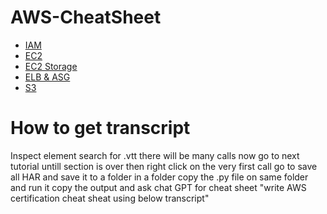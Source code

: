 # AWS-CheatSheet
- [IAM](https://github.com/Mayank-Bhatt-450/AWS-CheatSheet/tree/main/IAM/New%20Text%20Document.MD)
- [EC2](https://github.com/Mayank-Bhatt-450/AWS-CheatSheet/tree/main/EC2/New%20Text%20Document.MD)
- [EC2 Storage](https://github.com/Mayank-Bhatt-450/AWS-CheatSheet/tree/main/EC2STORAGE/New%20Text%20Document.MD)
- [ELB & ASG](https://github.com/Mayank-Bhatt-450/AWS-CheatSheet/tree/main/ELB%20ASG/New%20Text%20Document.MD)
- [S3](https://github.com/Mayank-Bhatt-450/AWS-CheatSheet/tree/main/S3/New%20Text%20Document.MD)


# How to get transcript
Inspect element 
search for .vtt 
there will be many calls 
now go to next tutorial untill section is over 
then right click on the very first call
go to save all HAR and save it to a folder 
in a folder 
copy the .py file on same folder and run it 
copy the output and ask chat GPT for cheat sheet 
"write AWS certification cheat sheat using below transcript"
